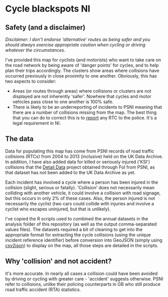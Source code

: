 # Cycle blackspots NI
## Safety (and a disclaimer)
*Disclaimer: I don't endorse 'alternative' routes as being safer and you should always exercise appropriate caution when cycling or driving whatever the circumstances.*

I've provided this map for cyclists (and motorists) who want to take care on the road network by being aware of 'danger points' for cycles, and to help plan their trips accordingly. The clusters show areas where collisions have occurred previously in close proximity to one another. Obviously, this has two aspects to consider:
* Areas (or routes through areas) where collisions or clusters are not displayed are not inherently 'safer'. Nowhere that cycles and motor vehicles pass close to one another is 100% safe.
* There is likely to be an underreporting of incidents to PSNI meaning that there are a number of collisions missing from the map. The best thing that you can do to correct this is to [report](http://www.psni.police.uk/collision_care_pack.pdf) any RTC to the police. It's a legal requirement in NI.

## The data
Data for populating this map has come from PSNI records of road traffic collisions (RTCs) from 2004 to 2013 (inclusive) held on the UK Data Archive. In addition, I have also added data for killed or seriously injured ('KSI') collisions that the [Detail Data](http://data.nicva.org/dataset/road-traffic-collision-data-ksi-northern-ireland) project obtained through FoI from PSNI, as that dataset has not been added to the UK Data Archive as yet.

Each incident has involved a cycle where a person has been injured in the collision (slight, serious or fatally). 'Collision' does not necessarily mean colliding with another vehicle, it could involve a collision with road signage, but this occurs in only 2% of these cases. Also, the person injured is not necessarily the cyclist (two cars could collide with injuries and involve a cyclist who escapes uninjured, but that is unlikely). 

I've copied the R scripts used to combined the annual datasets in the analysis folder of this repository (as well as the output comma-separated values files). The datasets required a bit of cleaning to get into the appropriate format for extracting the cycle collisions (using the unique incident reference identifier) before conversion into GeoJSON (simply using [csv2json](https://github.com/mapbox/csv2geojson)) to display on the map, all those steps are detailed in the scripts.

## Why 'collision' and not accident?
It's more accurate. In nearly all cases a collision could have been avoided by driving or cycling with greater care - 'accident' suggests otherwise. PSNI refer to collisions, unlike their policing counterparts in GB who still produce road traffic accident (RTA) statistics.
